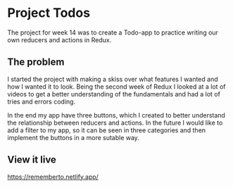 # Project Todos
The project for week 14 was to create a Todo-app to practice writing our own reducers and actions in Redux.

## The problem
I started the project with making a skiss over what features I wanted and how I wanted it to look. 
Being the second week of Redux I looked at a lot of videos to get a better understanding of the fundamentals and had a lot of tries and errors coding.  

In the end my app have three buttons, which I created to better understand the relationship between reducers and actions. In the future I would like to add a filter to my app, so it can be seen in three categories and then implement the buttons in a more sutable way.


## View it live
https://rememberto.netlify.app/
